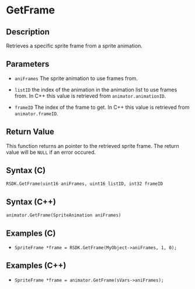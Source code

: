 # GetFrame

## Description
Retrieves a specific sprite frame from a sprite animation.

## Parameters

- `aniFrames`
The sprite animation to use frames from.

- `listID`
the index of the animation in the animation list to use frames from. In C++ this value is retrieved from `animator.animationID`.

- `frameID`
The index of the frame to get. In C++ this value is retrieved from `animator.frameID`.

## Return Value
This function returns an pointer to the retrieved sprite frame. The return value will be `NULL` if an error occured.

## Syntax (C)
```RSDK.GetFrame(uint16 aniFrames, uint16 listID, int32 frameID```

## Syntax (C++)
```animator.GetFrame(SpriteAnimation aniFrames)```

## Examples (C)
- ```SpriteFrame *frame = RSDK.GetFrame(MyObject->aniFrames, 1, 0);```

## Examples (C++)
- ```SpriteFrame *frame = animator.GetFrame(sVars->aniFrames);```